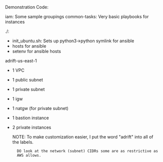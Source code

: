 Demonstration Code:

iam: Some sample groupings
common-tasks: Very basic playbooks for instances

./:
 - init_ubuntu.sh: Sets up python3->python symlink for ansible
 - hosts for ansible
 - setenv for ansible hosts

adrift-us-east-1
- 1 VPC
- 1 public subnet
- 1 private subnet
- 1 igw 
- 1 natgw (for private subnet)
- 1 bastion instance
- 2 private instances

  NOTE: To make customization easier, I put the word 
        "adrift" into all of the labels. 

        DO look at the network (subnet) CIDRs some are as restrictive as 
        AWS allows.
